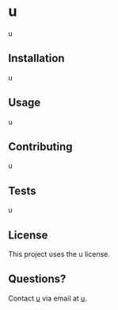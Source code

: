 # u

  
  u
  
  ## Installation
  
  u
  
  ## Usage
  
  u
  
  ## Contributing
  
  u
  
  ## Tests
  
  u
  
  ## License
  
  This project uses the u license.
  
  ## Questions?
  
  Contact [u](https://github.com/u) via email at [u](mailto:u).

